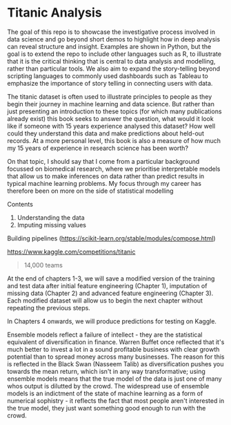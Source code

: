 # Titanic Analysis


The goal of this repo is to showcase the investigative process involved in data science and go beyond short demos to highlight how in deep analysis can reveal structure and insight. Examples are shown in Python, but the goal is to extend the repo to include other languages such as R, to illustrate that it is the critical thinking that is central to data analysis and modelling, rather than particular tools. We also aim to expand the story-telling beyond scripting languages to commonly used dashboards such as Tableau to emphasize the importance of story telling in connecting users with data.

The titanic dataset is often used to illustrate principles to people as they begin their journey in machine learning and data science. But rather than just presenting an introduction to these topics (for which many publications already exist) this book seeks to answer the question, what would it look like if someone with 15 years experience analysed this dataset? How well could they understand this data and make predictions about held-out records. At a more personal level, this book is also a measure of how much my 15 years of experience in research science has been worth? 

On that topic, I should say that I come from a particular background focussed on biomedical research, where we prioritise interpretable models that allow us to make inferences on data rather than predict results in typical machine learning problems. My focus through my career has therefore been on more on the side of statistical modelling 



Contents
1. Understanding the data
2. Imputing missing values

Building pipelines (https://scikit-learn.org/stable/modules/compose.html)

https://www.kaggle.com/competitions/titanic

>14,000 teams

At the end of chapters 1-3, we will save a modified version of the training and test data after initial feature engineering (Chapter 1), imputation of missing data (Chapter 2) and advanced feature engineering (Chapter 3). Each modified dataset will allow us to begin the next chapter without repeating the previous steps.

In Chapters 4 onwards, we will produce predictions for testing on Kaggle. 





Ensemble models reflect a failure of intellect - they are the statistical equivalent of diversification in finance. Warren Buffet once reflected that it's much better to invest a lot in a sound profitable business with clear growth potential than to spread money across many businesses. The reason for this is reflected in the Black Swan (Nasseem Talib) as diversification pushes you towards the mean return, which isn't in any way transformative; using ensemble models means that the true model of the data is just one of many whos output is dilutted by the crowd. The widespread use of ensemble models is an indictment of the state of machine learning as a form of numerical sophistry - it reflects the fact that most people aren't interested in the true model, they just want something good enough to run with the crowd.